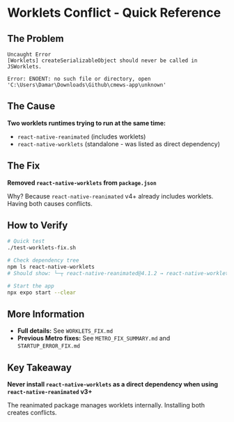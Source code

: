 # Worklets Conflict - Quick Reference

## The Problem

```
Uncaught Error
[Worklets] createSerializableObject should never be called in JSWorklets.

Error: ENOENT: no such file or directory, open 'C:\Users\Damar\Downloads\Github\cmews-app\unknown'
```

## The Cause

**Two worklets runtimes trying to run at the same time:**
- `react-native-reanimated` (includes worklets)
- `react-native-worklets` (standalone - was listed as direct dependency)

## The Fix

**Removed `react-native-worklets` from `package.json`**

Why? Because `react-native-reanimated` v4+ already includes worklets. Having both causes conflicts.

## How to Verify

```bash
# Quick test
./test-worklets-fix.sh

# Check dependency tree
npm ls react-native-worklets
# Should show: └─┬ react-native-reanimated@4.1.2 → react-native-worklets@0.5.1

# Start the app
npx expo start --clear
```

## More Information

- **Full details:** See `WORKLETS_FIX.md`
- **Previous Metro fixes:** See `METRO_FIX_SUMMARY.md` and `STARTUP_ERROR_FIX.md`

## Key Takeaway

**Never install `react-native-worklets` as a direct dependency when using `react-native-reanimated` v3+**

The reanimated package manages worklets internally. Installing both creates conflicts.
